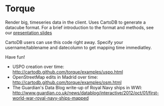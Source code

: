 Torque
==

Render big, timeseries data in the client. Uses CartoDB to generate a datacube format. For a brief introduction to the format and methods, see our [presentation slides](https://dl.dropbox.com/u/193220/cartodb_datacubes.pdf)

CartoDB users can use this code right away. Specify your username/tablename and datecolumn to get mapping time immediatley.

Have fun!

* USPO creation over time: http://cartodb.github.com/torque/examples/uspo.html
* OpenStreetMap edits in Madrid over time: http://cartodb.github.com/torque/examples/osm.html
* The Guardian's Data Blog write-up of Royal Navy ships in WWI: http://www.guardian.co.uk/news/datablog/interactive/2012/oct/01/first-world-war-royal-navy-ships-mapped
